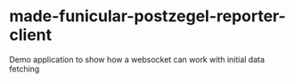 # made-funicular-postzegel-reporter-client
Demo application to show how a websocket can work with initial data fetching
